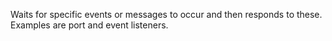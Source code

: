 Waits for specific events or messages to occur and then responds to these.
Examples are port and event listeners.